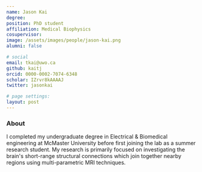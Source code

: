 ```yaml
---
name: Jason Kai
degree: 
position: PhD student
affiliation: Medical Biophysics
cosupervisor:
image: /assets/images/people/jason-kai.png
alumni: false

# social
email: tkai@uwo.ca
github: kaitj
orcid: 0000-0002-7074-6348
scholar: IZrvr8kAAAAJ
twitter: jasonkai

# page settings:
layout: post
---
```


### About 

I completed my undergraduate degree in Electrical & Biomedical engineering at McMaster University before first joining the lab as a summer research student. My research is primarily focused on investigating the brain's short-range structural connections which join together nearby regions using multi-parametric MRI techniques.
